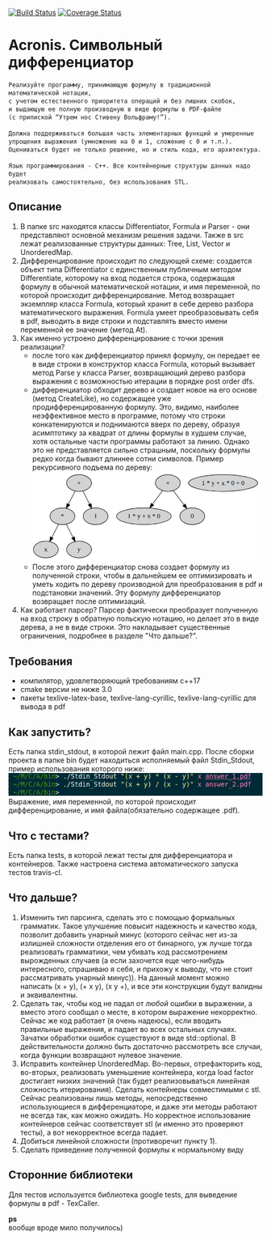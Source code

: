 [![Build Status](https://travis-ci.com/zhukovp0101/acronis_differentiator.svg?branch=master)](https://travis-ci.com/zhukovp0101/acronis_differentiator)
[![Coverage Status](https://coveralls.io/repos/github/zhukovp0101/acronis_differentiator/badge.svg?branch=master)](https://coveralls.io/github/zhukovp0101/acronis_differentiator?branch=master)

Acronis. Символьный дифференциатор
==================================

    Реализуйте программу, принимающую формулу в традиционной математической нотации,
    с учетом естественного приоритета операций и без лишних скобок,
    и выдающую ее полную производную в виде формулы в PDF-файле
    (с припиской “Утрем нос Стивену Вольфраму!”).

    Должна поддерживаться большая часть элементарных функций и умеренные
    упрощения выражения (умножение на 0 и 1, сложение с 0 и т.п.).
    Оцениваться будет не только решение, но и стиль кода, его архитектура.

    Язык программирования - C++. Все контейнерные структуры данных надо будет
    реализовать самостоятельно, без использования STL.

Описание
--------
 1. В папке src находятся классы Differentiator, Formula и Parser - они   представляют основной механизм решения задачи. Также в src лежат реализованные структуры данных: Tree, List, Vector и UnorderedMap.
 2. Дифференцирование происходит по следующей схеме: создается объект типа Differentiator с единственным публичным методом Differentiate, которому на вход подается строка, содержащая формулу в обычной математической нотации, и имя переменной, по которой происходит дифференцирование. Метод возвращает экземпляр класса Formula, который хранит в себе дерево разбора математического выражения. Formula умеет преобразовывать себя в pdf, выводить в виде строки и подставлять вместо имени переменной ее значение (метод At).
 3. Как именно устроено дифференцирование с точки зрения реализации?
     - после того как дифференциатор принял формулу, он передает ее в виде строки в конструктор класса Formula, который вызывает метод Parse у класса Parser, возвращающий дерево разбора выражения с возможностью итерации в порядке post order dfs.
     - дифференциатор обходит дерево и создает новое на его основе (метод CreateLike), но содержащее уже продифференцированную формулу. Это, видимо, наиболее неэффективное место в программе, потому что строки конкатенируются и поднимаются вверх по дереву, образуя асимптотику за квадрат от длины формулы в худшем случае, хотя остальные части программы работают за линию. Однако это не представляется сильно страшным, поскольку формулы редко когда бывают длиннее сотни символов. Пример рекурсивного подъема по дереву:
     ![FormulaTree](images/2020/05/formulatree.png)
     - После этого дифференциатор снова создает формулу из полученной строки, чтобы в дальнейшем ее оптимизировать и уметь ходить по дереву производной для преобразования в pdf и подстановки значений. Эту формулу дифференциатор возвращает после оптимизаций.
 4. Как работает парсер?
  Парсер фактически преобразует полученную на вход строку в обратную польскую нотацию, но делает это в виде дерева, а не в виде строки. Это накладывает существенные ограничения, подробнее в разделе "Что дальше?".

Требования
----------
- компилятор, удовлетворяющий требованиям c++17
- cmake версии не ниже 3.0
- пакеты texlive-latex-base, texlive-lang-cyrillic, texlive-lang-cyrillic для вывода в pdf

Как запустить?
--------------
Есть папка stdin_stdout, в которой лежит файл main.cpp. После сборки проекта в папке bin будет находиться исполняемый файл Stdin_Stdout, пример использования которого ниже:
![stdin_stdout](images/2020/05/stdin-stdout.png)  
Выражение, имя переменной, по которой происходит дифференцирование, и имя файла(обязательно содержащее .pdf).

Что с тестами?
--------------
Есть папка tests, в которой лежат тесты для дифференциатора и контейнеров. Также настроена система автоматического запуска тестов travis-cl.

Что дальше?
----------
 1. Изменить тип парсинга, сделать это с помощью формальных грамматик. Такое улучшение повысит надежность и качество кода, позволит добавить унарный минус (которого сейчас нет из-за излишней сложности отделения его от бинарного, уж лучше тогда реализовать грамматики, чем убивать код рассмотрением вырожденных случаев (а если захочется еще чего-нибудь интересного, спрашиваю я себя, и прихожу к выводу, что не стоит рассматривать унарный минус)). На данный момент можно написать (x + y), (+ x y), (x y +), и все эти конструкции будут валидны и эквивалентны.
 2. Сделать так, чтобы код не падал от _любой_ ошибки в выражении, а вместо этого сообщал о месте, в котором выражение некорректно. Сейчас же код работает (я очень надеюсь), если вводить правильные выражения, и падает во всех остальных случаях. Зачатки обработки ошибок существуют в виде std::optional. В действительности должно быть достаточно рассмотреть все случаи, когда функции возвращают нулевое значение.
 3. Исправить контейнер UnorderedMap. Во-первых, отрефакторить код, во-вторых, реализовать уменьшение контейнера, когда load factor достигает низких значений (так будет реализовываться линейная сложность итерирования). Сделать контейнеры совместимыми с stl. Сейчас реализованы лишь методы, непосредственно использующиеся в дифференциаторе, и даже эти методы работают не всегда так, как можно ожидать. Но корректное использование контейнеров сейчас соответствует stl (и именно это проверяют тесты), а вот некорректное всегда падает.
 4. Добиться линейной сложности (противоречит пункту 1).
 5. Сделать приведение полученной формулы к нормальному виду  
 
Сторонние библиотеки
--------------------
Для тестов используется библиотека google tests, для выведение формулы в pdf - TexCaller.

**ps**  
вообще вроде мило получилось)

